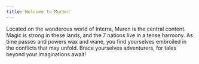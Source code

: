```yaml
---
title: Welcome to Muren!
---
```

Located on the wonderous world of Interra, Muren is the central content. Magic is strong in these lands, and the 7 nations live in a tense harmony. As time passes and powers wax and wane, you find yourselves embroiled in the conflicts that may unfold. Brace yourselves adventurers, for tales beyond your imaginations await!